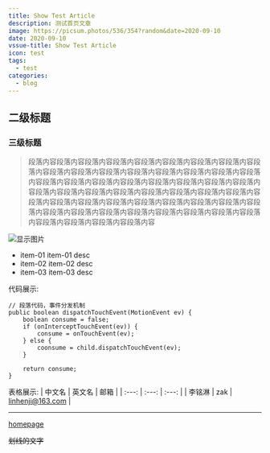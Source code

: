 ```yaml
---
title: Show Test Article
description: 测试首页文章
image: https://picsum.photos/536/354?random&date=2020-09-10
date: 2020-09-10
vssue-title: Show Test Article
icon: test
tags:
  - test
categories:
  - blog
---
```


## 二级标题
### 三级标题

> 段落内容段落内容段落内容段落内容段落内容段落内容段落内容段落内容段落内容段落内容段落内容段落内容段落内容段落内容段落内容段落内容段落内容段落内容段落内容段落内容段落内容段落内容段落内容段落内容段落内容段落内容段落内容段落内容段落内容段落内容段落内容段落内容段落内容段落内容段落内容段落内容段落内容段落内容段落内容段落内容段落内容段落内容段落内容段落内容段落内容段落内容段落内容段落内容段落内容段落内容段落内容段落内容段落内容段落内容

![显示图片](https://picsum.photos/536/354?random&date=2020-09-10)

- item-01
item-01 desc
- item-02
item-02 desc
- item-03
item-03 desc

代码展示:
```
// 段落代码，事件分发机制
public boolean dispatchTouchEvent(MotionEvent ev) {
    boolean consume = false;
    if (onInterceptTouchEvent(ev)) {
        consume = onTouchEvent(ev);
    } else {
        coonsume = child.dispatchTouchEvent(ev);
    }
    
    return consume;
}
```

表格展示: 
| 中文名 | 英文名 | 邮箱 |
| :---: | :---: | :---: |
| 李铭淋 | zak | linhenji@163.com |

---

[homepage](https://www.zakli.cn/)

~~划线的文字~~